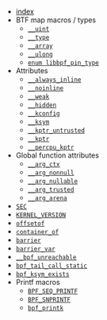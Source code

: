 - [index](index.md)
- BTF map macros / types
  - [`__uint`](__uint.md)
  - [`__type`](__type.md)
  - [`__array`](__array.md)
  - [`__ulong`](__ulong.md)
  - [`enum libbpf_pin_type`](enum-libbpf_pin_type.md)
- Attributes
  - [`__always_inline`](__always_inline.md)
  - [`__noinline`](__noinline.md)
  - [`__weak`](__weak.md)
  - [`__hidden`](__hidden.md)
  - [`__kconfig`](__kconfig.md)
  - [`__ksym`](__ksym.md)
  - [`__kptr_untrusted`](__kptr_untrusted.md)
  - [`__kptr`](__kptr.md)
  - [`__percpu_kptr`](__percpu_kptr.md)
- Global function attributes
  - [`__arg_ctx`](__arg_ctx.md)
  - [`__arg_nonnull`](__arg_nonnull.md)
  - [`__arg_nullable`](__arg_nullable.md)
  - [`__arg_trusted`](__arg_trusted.md)
  - [`__arg_arena`](__arg_arena.md)
- [`SEC`](SEC.md)
- [`KERNEL_VERSION`](KERNEL_VERSION.md)
- [`offsetof`](offsetof.md)
- [`container_of`](container_of.md)
- [`barrier`](barrier.md)
- [`barrier_var`](barrier_var.md)
- [`__bpf_unreachable`](__bpf_unreachable.md)
- [`bpf_tail_call_static`](bpf_tail_call_static.md)
- [`bpf_ksym_exists`](bpf_ksym_exists.md)
- <nospell>Printf macros</nospell>
  - [`BPF_SEQ_PRINTF`](bpf_seq_printf.md)
  - [`BPF_SNPRINTF`](bpf_snprintf.md)
  - [`bpf_printk`](bpf_printk.md)
